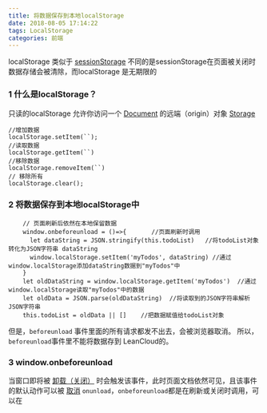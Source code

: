 ```yaml
---
title: 将数据保存到本地localStorage
date: 2018-08-05 17:14:22
tags: LocalStorage
categories: 前端
---
```


localStorage 类似于 [sessionStorage](https://developer.mozilla.org/en-US/docs/Web/API/Window.sessionStorage) 不同的是sessionStorage在页面被关闭时数据存储会被清除，而localStorage 是无期限的
<escape><!-- more --></escape>
### 1  什么是localStorage？
只读的localStorage 允许你访问一个 [Document](https://developer.mozilla.org/zh-CN/docs/Web/API/Document)  的远端（origin）对象  [Storage](https://developer.mozilla.org/zh-CN/docs/Web/API/Storage) 
```
//增加数据
localStorage.setItem(``);
//读取数据
localStorage.getItem(``)
//移除数据
localStorage.removeItem(``)
// 移除所有
localStorage.clear();
```

### 2  将数据保存到本地localStorage中
```
    // 页面刷新后依然在本地保留数据
    window.onbeforeunload = ()=>{       //页面刷新时调用
      let dataString = JSON.stringify(this.todoList)   //将todoList对象转化为JSON字符串 dataString
      window.localStorage.setItem('myTodos', dataString) //通过window.localStorage添加dataString数据到"myTodos"中
    }
    let oldDataString = window.localStorage.getItem('myTodos')  //通过window.localStorage读取"myTodos"中的数据
    let oldData = JSON.parse(oldDataString)  //将读取到的JSON字符串解析JSON字符串
    this.todoList = oldData || []    //把数据赋值给todoList对象
```
但是，`beforeunload` 事件里面的所有请求都发不出去，会被浏览器取消。
所以，`beforeunload`事件里不能将数据存到 LeanCloud的。

### 3  window.onbeforeunload 
当窗口即将被 [卸载（关闭）](https://developer.mozilla.org/zh-CN/docs/Web/API/Window/onunload) 时会触发该事件，此时页面文档依然可见，且该事件的默认动作可以被 [取消](https://developer.mozilla.org/zh-CN/docs/Web/API/Event/preventDefault) 
`onunload`，`onbeforeunload`都是在刷新或关闭时调用，可以在<script>脚本中通过`window.onunload`来指定或者在<body>里指定。区别在于`onbeforeunload`在`onunload`之前执行，它还可 以阻止`onunload`的执行。
`onbeforeunload`是正要去服务器读 取新的页面时调用，此时还没开始读取；而`onunload`则已经从服务器上读到了需要加载的新的页面，在即将替换掉当前页面时调用。`onunload`是无 法阻止页面的更新和关闭的。而 `onbeforeunload`可以做到。

